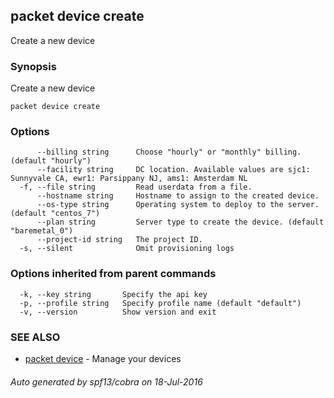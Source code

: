 ## packet device create

Create a new device

### Synopsis


Create a new device

```
packet device create
```

### Options

```
      --billing string      Choose "hourly" or "monthly" billing. (default "hourly")
      --facility string     DC location. Available values are sjc1: Sunnyvale CA, ewr1: Parsippany NJ, ams1: Amsterdam NL
  -f, --file string         Read userdata from a file.
      --hostname string     Hostname to assign to the created device.
      --os-type string      Operating system to deploy to the server. (default "centos_7")
      --plan string         Server type to create the device. (default "baremetal_0")
      --project-id string   The project ID.
  -s, --silent              Omit provisioning logs
```

### Options inherited from parent commands

```
  -k, --key string       Specify the api key
  -p, --profile string   Specify profile name (default "default")
  -v, --version          Show version and exit
```

### SEE ALSO
* [packet device](packet_device.md)	 - Manage your devices

###### Auto generated by spf13/cobra on 18-Jul-2016
